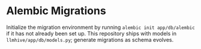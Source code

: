 # Alembic Migrations

Initialize the migration environment by running `alembic init app/db/alembic` if
it has not already been set up. This repository ships with models in
`llmhive/app/db/models.py`; generate migrations as schema evolves.
